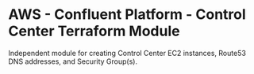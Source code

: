 # AWS - Confluent Platform - Control Center Terraform Module

Independent module for creating Control Center EC2 instances, Route53 DNS addresses, and Security Group(s).